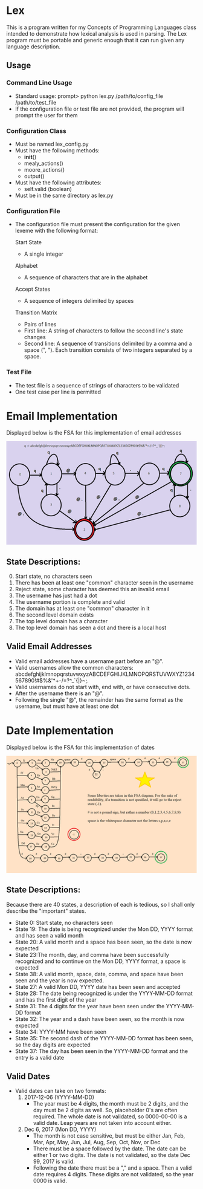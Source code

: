 # Lex
This is a program written for my Concepts of Programming Languages class intended to demonstrate how lexical analysis is used in parsing. The Lex program must be portable and generic enough that it can run given any language description.

## Usage

### Command Line Usage
- Standard usage: prompt> python lex.py /path/to/config_file /path/to/test_file
- If the configuration file or test file are not provided, the program will prompt the user for them

### Configuration Class
- Must be named lex_config.py
- Must have the following methods:
	- __init__()
	- mealy_actions()
	- moore_actions()
	- output()
- Must have the following attributes:
	- self.valid (boolean)
- Must be in the same directory as lex.py

### Configuration File
- The configuration file must present the configuration for the given lexeme with the following format:

	Start State  
	- A single integer

	Alphabet
	- A sequence of characters that are in the alphabet

	Accept States  
	- A sequence of integers delimited by spaces

	Transition Matrix  
	- Pairs of lines
	- First line: A string of characters to follow the second line's state changes
	- Second line: A sequence of transitions delimited by a comma and a space (", "). Each transition consists of two integers separated by a space.

### Test File
- The test file is a sequence of strings of characters to be validated
- One test case per line is permitted

# Email Implementation
Displayed below is the FSA for this implementation of email addresses

![alt text](https://github.com/Buzzlet/Lex/blob/master/email_fsa.png?raw=true "Email FSA")

## State Descriptions:
0. Start state, no characters seen 
1. There has been at least one "common" character seen in the username
2. Reject state, some character has deemed this an invalid email
3. The username has just had a dot
4. The username portion is complete and valid
5. The domain has at least one "common" character in it
6. The second level domain exists
7. The top level domain has a character
8. The top level domain has seen a dot and there is a local host

## Valid Email Addresses
- Valid email addresses have a username part before an "@".
- Valid usernames allow the common characters: abcdefghijklmnopqrstuvwxyzABCDEFGHIJKLMNOPQRSTUVWXYZ1234567890!#$%&'*+-/=?^_\`{|}~;.
- Valid usernames do not start with, end with, or have consecutive dots.
- After the username there is an "@".
- Following the single "@", the remainder has the same format as the username, but must have at least one dot


# Date Implementation
Displayed below is the FSA for this implementation of dates

![alt text](https://github.com/Buzzlet/Lex/blob/master/dates_fsa.png?raw=true "Date FSA")

## State Descriptions:
Because there are 40 states, a description of each is tedious, so I shall only describe the "important" states.

- State 0: Start state, no characters seen
- State 19: The date is being recognized under the Mon DD, YYYY format and has seen a valid month
- State 20: A valid month and a space has been seen, so the date is now expected
- State 23:The month, day, and comma have been successfully recognized and to continue on the Mon DD, YYYY format, a space is expected
- State 38: A valid month, space, date, comma, and space have been seen and the year is now expected.
- State 27: A valid Mon DD, YYYY date has been seen and accepted
- State 28: The date being recognized is under the YYYY-MM-DD format and has the first digit of the year
- State 31: The 4 digits for the year have been seen under the YYYY-MM-DD format
- State 32: The year and a dash have been seen, so the month is now expected
- State 34: YYYY-MM have been seen
- State 35: The second dash of the YYYY-MM-DD format has been seen, so the day digits are expected
- State 37: The day has been seen in the YYYY-MM-DD format and the entry is a valid date

## Valid Dates
- Valid dates can take on two formats:
	1. 2017-12-06 (YYYY-MM-DD)
		- The year must be 4 digits, the month must be 2 digits, and the day must be 2 digits as well. So, placeholder 0's are often required. The whole date is not validated, so 0000-00-00 is a valid date. Leap years are not taken into account either.
	2. Dec 6, 2017 (Mon DD, YYYY)
		- The month is not case sensitive, but must be either Jan, Feb, Mar, Apr, May, Jun, Jul, Aug, Sep, Oct, Nov, or Dec
		- There must be a space followed by the date. The date can be either 1 or two digits. The date is not validated, so the date Dec 99, 2017 is valid.
		- Following the date there must be a "," and a space. Then a valid date requires 4 digits. These digits are not validated, so the year 0000 is valid.